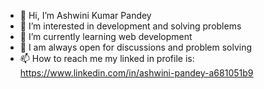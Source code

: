 - 👋 Hi, I’m Ashwini Kumar Pandey
- 👀 I’m interested in development and solving problems
- 🌱 I’m currently learning web development
- 💞️ I am always open for discussions and problem solving
- 📫 How to reach me my linked in profile is: https://www.linkedin.com/in/ashwini-pandey-a681051b9 

<!---
ash1ni/ash1ni is a ✨ special ✨ repository because its `README.md` (this file) appears on your GitHub profile.
You can click the Preview link to take a look at your changes.
--->
